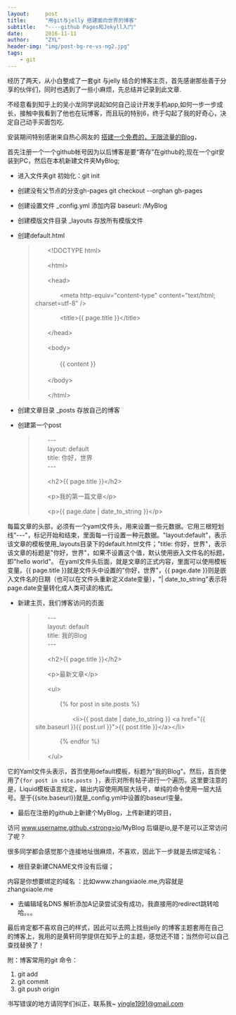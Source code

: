 ```yaml
---
layout:     post
title:      "用git与jelly 搭建面向世界的博客"
subtitle:   "----github Pages和Jekyll入门"
date:       2016-11-11
author:     "ZYL"
header-img: "img/post-bg-re-vs-ng2.jpg"
tags:
    - git
---
```


经历了两天，从小白整成了一套git 与jelly 结合的博客主页，首先感谢那些善于分享的伙伴们，同时也遇到了一些小麻烦，先总结并记录到此文章.

不经意看到知乎上的吴小龙同学说起如何自己设计开发手机app,如何一步一步成长，接触中我看到了他也在玩博客，而且玩的特别6，终于勾起了我的好奇心，决定自己动手买面包吃.

安装期间特别感谢来自热心网友的 [搭建一个免费的，无限流量的Blog](http://www.ruanyifeng.com/blog/2012/08/blogging_with_jekyll.html)，

首先注册一个一个github帐号因为以后博客是要“寄存”在github的;现在一个git安装到PC，然后在本机新建文件夹MyBlog;

- 进入文件夹git 初始化：git init
- 创建没有父节点的分支gh-pages git checkout --orghan gh-pages
- 创建设置文件 _config.yml 添加内容 baseurl: /MyBlog
- 创建模版文件目录 _layouts 存放所有模版文件
- 创建default.html 
    <blockquote>
    
    <p>　　&lt;!DOCTYPE html&gt;</p>
    
    <p>　　&lt;html&gt;</p>
    
    <p>　　&lt;head&gt;</p>
    
    <p>　　　　&lt;meta http-equiv="content-type" content="text/html; charset=utf-8" /&gt;</p>
    
    <p>　　　　&lt;title&gt;{{ page.title }}&lt;/title&gt;</p>
    
    <p>　　&lt;/head&gt;</p>
    
    <p>　　&lt;body&gt;<br>
     <br>
    　　　　{{ content }}<br>
      <br>
    　　&lt;/body&gt;</p>
    
    <p>　　&lt;/html&gt;</p>
    
    </blockquote>

- 创建文章目录 _posts 存放自己的博客
- 创建第一个post
    <blockquote>
    
    <p>　　---<br>
    　　layout: default<br>
    　　title: 你好，世界<br>
    　　---</p>
    
    <p>　　&lt;h2&gt;{{ page.title }}&lt;/h2&gt;</p>
    
    <p>　　&lt;p&gt;我的第一篇文章&lt;/p&gt;</p>
    
    <p>　　&lt;p&gt;{{ page.date | date_to_string }}&lt;/p&gt;</p>
    
    </blockquote>

每篇文章的头部，必须有一个yaml文件头，用来设置一些元数据。它用三根短划线"---"，标记开始和结束，里面每一行设置一种元数据。"layout:default"，表示该文章的模板使用_layouts目录下的default.html文件；"title: 你好，世界"，表示该文章的标题是"你好，世界"，如果不设置这个值，默认使用嵌入文件名的标题，即"hello world"。
在yaml文件头后面，就是文章的正式内容，里面可以使用模板变量。{{ page.title }}就是文件头中设置的"你好，世界"，{{ page.date }}则是嵌入文件名的日期（也可以在文件头重新定义date变量），"| date_to_string"表示将page.date变量转化成人类可读的格式。

- 新建主页，我们博客访问的页面

    <blockquote>
    <p>　　---<br>
    　　layout: default<br>
    　　title: 我的Blog<br>
    　　---</p>
    <p>　　&lt;h2&gt;{{ page.title }}&lt;/h2&gt;</p>
    <p>　　&lt;p&gt;最新文章&lt;/p&gt;</p>
    <p>　　&lt;ul&gt; </p>
    <p>　　　　{% for post in site.posts %}  </p>
    <p>　　　　　　&lt;li&gt;{{ post.date | date_to_string }} &lt;a href="{{ site.baseurl }}{{ post.url }}"&gt;{{ post.title }}&lt;/a&gt;&lt;/li&gt;</p>
    <p>　　　　{% endfor %}</p>
    <p>　　&lt;/ul&gt;</p>
    </blockquote>

它的Yaml文件头表示，首页使用default模板，标题为"我的Blog"。然后，首页使用了`{for post in site.posts }`，表示对所有帖子进行一个遍历。这里要注意的是，Liquid模板语言规定，输出内容使用两层大括号，单纯的命令使用一层大括号。至于{{site.baseurl}}就是_config.yml中设置的baseurl变量。

- 最后在注册的github上新建个MyBlog，上传新建的项目，

访问
www.username.github.<strong>io</strong>/MyBlog 后缀是io,是不是可以正常访问了呢？

很多同学都会感觉那个连接地址很麻烦，不喜欢，因此下一步就是去绑定域名：

- 根目录新建CNAME文件没有后缀；
 	
内容是你想要绑定的域名 ：比如www.zhangxiaole.me,内容就是zhangxiaole.me

- 去编辑域名DNS 解析添加A记录尝试没有成功，我直接用的redirect跳转哈哈。。。


最后肯定都不喜欢自己的样式，因此可以去网上找些jelly 的博客主题套用在自己的博客上，我用的是黄轩同学提供在知乎上的主题，感觉还不错；当然你可以自己查找替换了！

附：博客常用的git 命令：

1. git add
2. git commit
3. git push origin

书写错误的地方请同学们纠正，联系我~
yingle1991@gmail.com